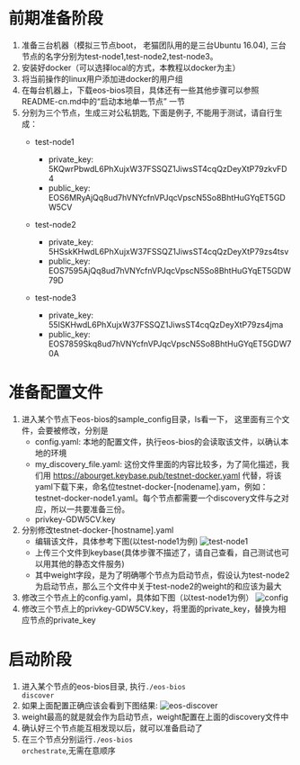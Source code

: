 # 前期准备阶段
1. 准备三台机器（模拟三节点boot， 老猫团队用的是三台Ubuntu 16.04), 三台节点的名字分别为test-node1,test-node2,test-node3。
2. 安装好docker（可以选择local的方式，本教程以docker为主）
3. 将当前操作的linux用户添加进docker的用户组
4. 在每台机器上，下载eos-bios项目，具体还有一些其他步骤可以参照README-cn.md中的“启动本地单一节点” 一节
5. 分别为三个节点，生成三对公私钥匙, 下面是例子, 不能用于测试，请自行生成： 
    * test-node1
        * private_key: 5KQwrPbwdL6PhXujxW37FSSQZ1JiwsST4cqQzDeyXtP79zkvFD4
        * public_key: EOS6MRyAjQq8ud7hVNYcfnVPJqcVpscN5So8BhtHuGYqET5GDW5CV 

    * test-node2
        * private_key: 5HSskKHwdL6PhXujxW37FSSQZ1JiwsST4cqQzDeyXtP79zs4tsv
        * public_key: EOS7595AjQq8ud7hVNYcfnVPJqcVpscN5So8BhtHuGYqET5GDW79D 

    * test-node3
        * private_key: 55ISKHwdL6PhXujxW37FSSQZ1JiwsST4cqQzDeyXtP79zs4jma
        * public_key: EOS7859Skq8ud7hVNYcfnVPJqcVpscN5So8BhtHuGYqET5GDW70A 

# 准备配置文件
1. 进入某个节点下eos-bios的sample_config目录，ls看一下， 这里面有三个文件，会要被修改，分别是
    * config.yaml: 本地的配置文件，执行eos-bios的会读取该文件，以确认本地的环境
    * my_discovery_file.yaml: 这份文件里面的内容比较多，为了简化描述，我们用 https://abourget.keybase.pub/testnet-docker.yaml 代替，将该yaml下载下来，命名位testnet-docker-[nodename].yam，例如：testnet-docker-node1.yaml。每个节点都需要一个discovery文件与之对应，所以一共要准备三份。
    * privkey-GDW5CV.key
2. 分别修改testnet-docker-[hostname].yaml
    * 编辑该文件，具体参考下图(以test-node1为例)
    ![test-node1](https://github.com/EOSLaoMao/eos-bios/blob/feature/bios-boot-directions/img/discovery.png?raw=true)
    * 上传三个文件到keybase(具体步骤不描述了，请自己查看，自己测试也可以用其他的静态文件服务)
    * 其中weight字段，是为了明确哪个节点为启动节点，假设认为test-node2为启动节点，那么三个文件中关于test-node2的weight的和应该为最大
3. 修改三个节点上的config.yaml，具体如下图（以test-node1为例）
    ![config](https://github.com/EOSLaoMao/eos-bios/blob/feature/bios-boot-directions/img/config.png?raw=true)
4. 修改三个节点上的privkey-GDW5CV.key，将里面的private_key，替换为相应节点的private_key

# 启动阶段
1. 进入某个节点的eos-bios目录, 执行<code>./eos-bios discover</code>
2. 如果上面配置正确应该会看到下图结果:
    ![eos-discover](https://github.com/EOSLaoMao/eos-bios/blob/feature/bios-boot-directions/img/eos-discover.png?raw=true)
3. weight最高的就是就会作为启动节点，weight配置在上面的discovery文件中
4. 确认好三个节点能互相发现以后，就可以准备启动了
5. 在三个节点分别运行<code>./eos-bios orchestrate</code>,无需在意顺序

 